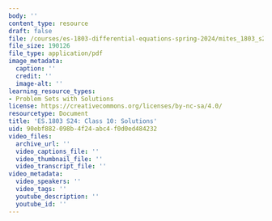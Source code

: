 ```yaml
---
body: ''
content_type: resource
draft: false
file: /courses/es-1803-differential-equations-spring-2024/mites_1803_s24_day10-problems-qa.pdf
file_size: 190126
file_type: application/pdf
image_metadata:
  caption: ''
  credit: ''
  image-alt: ''
learning_resource_types:
- Problem Sets with Solutions
license: https://creativecommons.org/licenses/by-nc-sa/4.0/
resourcetype: Document
title: 'ES.1803 S24: Class 10: Solutions'
uid: 90ebf882-098b-4f24-abc4-f0d0ed484232
video_files:
  archive_url: ''
  video_captions_file: ''
  video_thumbnail_file: ''
  video_transcript_file: ''
video_metadata:
  video_speakers: ''
  video_tags: ''
  youtube_description: ''
  youtube_id: ''
---
```

